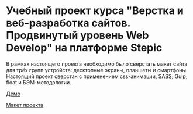 # Учебный проект курса "Верстка и веб-разработка сайтов. Продвинутый уровень Web Develop" на платформе Stepic

В рамках настоящего проекта необходимо было сверстать макет сайта для трёх групп устройств: десктопные экраны, планшеты и смартфоны. 
Настоящий проект сверстан с применением css-анимации, SASS, Gulp, float и БЭМ-методологии. 

[Демо](https://natalia-smyslova.github.io/landing-baloons/)

[Макет проекта](https://www.figma.com/design/fJ3C1JSZvqQz8NoKPTT7Gm/%D0%9F%D0%B5%D1%80%D0%B2%D1%8B%D0%B9-%D0%BC%D0%B0%D0%BA%D0%B5%D1%82-%D1%81-float-(Copy)?node-id=1-17&t=GLYdBim0m2TN27hF-0) 
